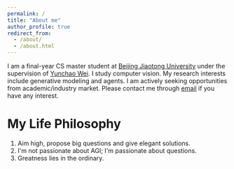 ```yaml
---
permalink: /
title: "About me"
author_profile: true
redirect_from: 
  - /about/
  - /about.html
---
```

I am a final-year CS master student at [Beijing Jiaotong University](https://www.bjtu.edu.cn/) under the supervision of [Yunchao Wei](https://weiyc.github.io/). I study computer vision. My research interests include generative modeling and agents. I am actively seeking opportunities from academic/industry market. Please contact me through [email](mailto:sunjialong@bjtu.edu.cn) if you have any interest.

My Life Philosophy
======
1. Aim high, propose big questions and give elegant solutions.
2. I'm not passionate about AGI; I'm passionate about questions.
3. Greatness lies in the ordinary.